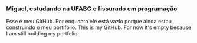 ### Miguel, estudando na UFABC e fissurado em programação
Esse é meu GitHub. Por enquanto ele está vazio porque ainda estou construindo o meu portifólio.
This is my GitHub. For now it's empty because I am still building my portfolio.
